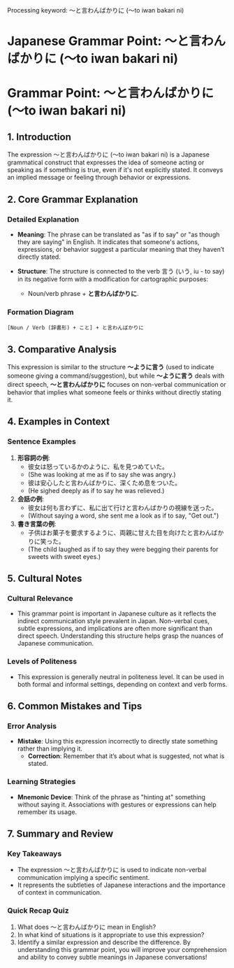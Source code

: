 Processing keyword: ～と言わんばかりに (〜to iwan bakari ni)
# Japanese Grammar Point: ～と言わんばかりに (〜to iwan bakari ni)
# Grammar Point: ～と言わんばかりに (〜to iwan bakari ni)
## 1. Introduction
The expression ～と言わんばかりに (〜to iwan bakari ni) is a Japanese grammatical construct that expresses the idea of someone acting or speaking as if something is true, even if it's not explicitly stated. It conveys an implied message or feeling through behavior or expressions.
## 2. Core Grammar Explanation
### Detailed Explanation
- **Meaning**: The phrase can be translated as "as if to say" or "as though they are saying" in English. It indicates that someone's actions, expressions, or behavior suggest a particular meaning that they haven’t directly stated.
  
- **Structure**: 
  The structure is connected to the verb 言う (いう, iu - to say) in its negative form with a modification for cartographic purposes: 
  - Noun/verb phrase + **と言わんばかりに**.
### Formation Diagram
```plaintext
[Noun / Verb (辞書形) + こと] + と言わんばかりに
```
## 3. Comparative Analysis
This expression is similar to the structure **～ように言う** (used to indicate someone giving a command/suggestion), but while **～ように言う** deals with direct speech, **～と言わんばかりに** focuses on non-verbal communication or behavior that implies what someone feels or thinks without directly stating it.
## 4. Examples in Context
### Sentence Examples
1. **形容詞の例**: 
   - 彼女は怒っているかのように、私を見つめていた。
   - (She was looking at me as if to say she was angry.)
   - 彼は安心したと言わんばかりに、深くため息をついた。
   - (He sighed deeply as if to say he was relieved.)
2. **会話の例**:
   - 彼女は何も言わずに、私に出て行けと言わんばかりの視線を送った。
   - (Without saying a word, she sent me a look as if to say, "Get out.")
3. **書き言葉の例**:
   - 子供はお菓子を要求するように、両親に甘えた目を向けたと言わんばかりに笑った。
   - (The child laughed as if to say they were begging their parents for sweets with sweet eyes.)
## 5. Cultural Notes
### Cultural Relevance
- This grammar point is important in Japanese culture as it reflects the indirect communication style prevalent in Japan. Non-verbal cues, subtle expressions, and implications are often more significant than direct speech. Understanding this structure helps grasp the nuances of Japanese communication.
### Levels of Politeness
- This expression is generally neutral in politeness level. It can be used in both formal and informal settings, depending on context and verb forms.
## 6. Common Mistakes and Tips
### Error Analysis
- **Mistake**: Using this expression incorrectly to directly state something rather than implying it. 
  - **Correction**: Remember that it’s about what is suggested, not what is stated.
### Learning Strategies
- **Mnemonic Device**: Think of the phrase as "hinting at" something without saying it. Associations with gestures or expressions can help remember its usage.
## 7. Summary and Review
### Key Takeaways
- The expression ～と言わんばかりに is used to indicate non-verbal communication implying a specific sentiment.
- It represents the subtleties of Japanese interactions and the importance of context in communication.
### Quick Recap Quiz
1. What does ～と言わんばかりに mean in English?
2. In what kind of situations is it appropriate to use this expression?
3. Identify a similar expression and describe the difference.
By understanding this grammar point, you will improve your comprehension and ability to convey subtle meanings in Japanese conversations!
